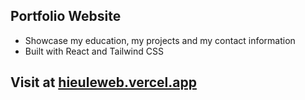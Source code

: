 ## Portfolio Website

- Showcase my education, my projects and my contact information
- Built with React and Tailwind CSS

## Visit at [hieuleweb.vercel.app](https://hieuleweb.vercel.app/)
